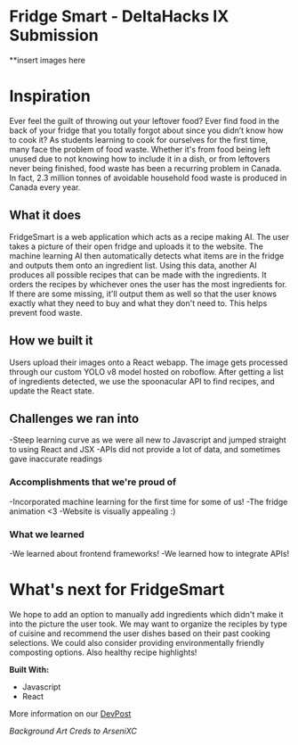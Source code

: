 # Fridge Smart - DeltaHacks IX Submission

**insert images here

# Inspiration
Ever feel the guilt of throwing out your leftover food? Ever find food in the back of your fridge that you totally forgot about since you didn’t know how to cook it? As students learning to cook for ourselves for the first time, many face the problem of food waste. Whether it's from food being left unused due to not knowing how to include it in a dish, or from leftovers never being finished, food waste has been a recurring problem in Canada. In fact, 2.3 million tonnes of avoidable household food waste is produced in Canada every year.

## What it does
FridgeSmart is a web application which acts as a recipe making AI. The user takes a picture of their open fridge and uploads it to the website. The machine learning AI then automatically detects what items are in the fridge and outputs them onto an ingredient list. Using this data, another AI produces all possible recipes that can be made with the ingredients. It orders the recipes by whichever ones the user has the most ingredients for. If there are some missing, it'll output them as well so that the user knows exactly what they need to buy and what they don't need to. This helps prevent food waste.

## How we built it
Users upload their images onto a React webapp. The image gets processed through our custom YOLO v8 model hosted on roboflow. After getting a list of ingredients detected, we use the spoonacular API to find recipes, and update the React state.

## Challenges we ran into
-Steep learning curve as we were all new to Javascript and jumped straight to using React and JSX -APIs did not provide a lot of data, and sometimes gave inaccurate readings

### Accomplishments that we're proud of
-Incorporated machine learning for the first time for some of us! -The fridge animation <3 -Website is visually appealing :)

### What we learned
-We learned about frontend frameworks! -We learned how to integrate APIs!

# What's next for FridgeSmart
We hope to add an option to manually add ingredients which didn't make it into the picture the user took. We may want to organize the reciples by type of cuisine and recommend the user dishes based on their past cooking selections. We could also consider providing environmentally friendly composting options. Also healthy recipe highlights!

__Built With:__
- Javascript
- React

More information on our [DevPost](https://devpost.com/software/fridgesmart)

*Background Art Creds to ArseniXC*
